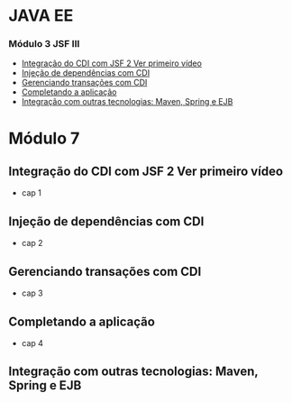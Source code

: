 # JAVA EE

### Módulo 3 JSF III
- [Integração do CDI com JSF 2 Ver primeiro vídeo](#anc1)
- [Injeção de dependências com CDI](#anc2)
- [Gerenciando transações com CDI](#anc3)
- [Completando a aplicação](#anc4)
- [Integração com outras tecnologias: Maven, Spring e EJB](#anc5)


# Módulo 7

<a name="anc1"></a>

## Integração do CDI com JSF 2 Ver primeiro vídeo
- cap 1
<a name="anc2"></a>

## Injeção de dependências com CDI
- cap 2
<a name="anc3"></a>

## Gerenciando transações com CDI
- cap 3
<a name="anc4"></a>

## Completando a aplicação
- cap 4
<a name="anc5"></a>

## Integração com outras tecnologias: Maven, Spring e EJB
